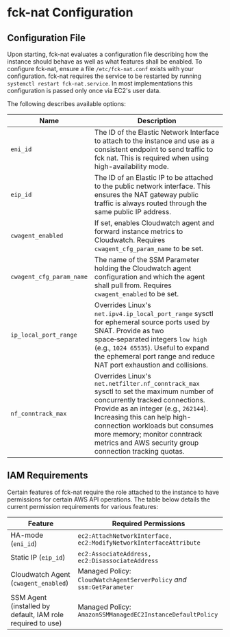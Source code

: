 # fck-nat Configuration

## Configuration File

Upon starting, fck-nat evaluates a configuration file describing how the instance should behave as well as what features
shall be enabled. To configure fck-nat, ensure a file `/etc/fck-nat.conf` exists with your configuration. fck-nat
requires the service to be restarted by running `systemctl restart fck-nat.service`. In most implementations this configuration is
passed only once via EC2's user data.

The following describes available options:

| Name                    | Description |
| ----------------------- | ----------- |
| `eni_id`                | The ID of the Elastic Network Interface to attach to the instance and use as a consistent endpoint to send traffic to fck nat. This is required when using high-availability mode. |
| `eip_id`                | The ID of an Elastic IP to be attached to the public network interface. This ensures the NAT gateway public traffic is always routed through the same public IP address. |
| `cwagent_enabled`       | If set, enables Cloudwatch agent and forward instance metrics to Cloudwatch. Requires `cwagent_cfg_param_name` to be set. |
| `cwagent_cfg_param_name` | The name of the SSM Parameter holding the Cloudwatch agent configuration and which the agent shall pull from. Requires `cwagent_enabled` to be set. |
| `ip_local_port_range`   | Overrides Linux's `net.ipv4.ip_local_port_range` sysctl for ephemeral source ports used by SNAT. Provide as two space‑separated integers `low high` (e.g., `1024 65535`). Useful to expand the ephemeral port range and reduce NAT port exhaustion and collisions. |
| `nf_conntrack_max`      | Overrides Linux's `net.netfilter.nf_conntrack_max` sysctl to set the maximum number of concurrently tracked connections. Provide as an integer (e.g., `262144`). Increasing this can help high-connection workloads but consumes more memory; monitor conntrack metrics and AWS security group connection tracking quotas. |

## IAM Requirements

Certain features of fck-nat require the role attached to the instance to have permissions for certain AWS API
operations. The table below details the current permission requirements for various features:

| Feature | Required Permissions |
| ------- | -------------------- |
| HA-mode (`eni_id`) | `ec2:AttachNetworkInterface, ec2:ModifyNetworkInterfaceAttribute` |
| Static IP (`eip_id`) | `ec2:AssociateAddress, ec2:DisassociateAddress` |
| Cloudwatch Agent (`cwagent_enabled`) | Managed Policy: `CloudWatchAgentServerPolicy` *and* `ssm:GetParameter` |
| SSM Agent (installed by default, IAM role required to use) | Managed Policy: `AmazonSSMManagedEC2InstanceDefaultPolicy` |

